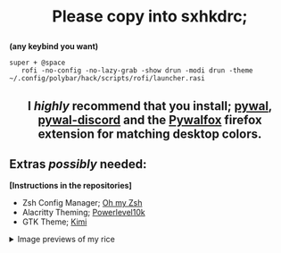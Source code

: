    # <p align="center"> Please copy into sxhkdrc; </p>
**(any keybind you want)** 
```
super + @space
   rofi -no-config -no-lazy-grab -show drun -modi drun -theme ~/.config/polybar/hack/scripts/rofi/launcher.rasi
```

## **<p align="center">I _highly_ recommend that you install; [pywal](https://github.com/dylanaraps/pywal), [pywal-discord](https://github.com/FilipLitwora/pywal-discord) and the [Pywalfox](https://addons.mozilla.org/en-US/firefox/addon/pywalfox/) firefox extension for matching desktop colors.</p>**

## Extras _possibly_ needed:             
**[Instructions in the repositories]**

- Zsh Config Manager; [Oh my Zsh](https://ohmyz.sh/)
- Alacritty Theming; [Powerlevel10k](https://github.com/romkatv/powerlevel10k)
- GTK Theme; [Kimi](https://github.com/EliverLara/Kimi) 


<details>
<summary> Image previews of my rice </summary>

![rice1](https://user-images.githubusercontent.com/45978346/132001152-8ab3f0a0-147a-4b00-b810-128823ed2f75.png)
![rice2](https://user-images.githubusercontent.com/45978346/132001166-376ea1e2-2eef-4c44-8481-99d4333fcaf3.png)
![rice3](https://user-images.githubusercontent.com/45978346/132001172-9025cf62-8674-4b70-9508-b335358c447e.png)

</details>
